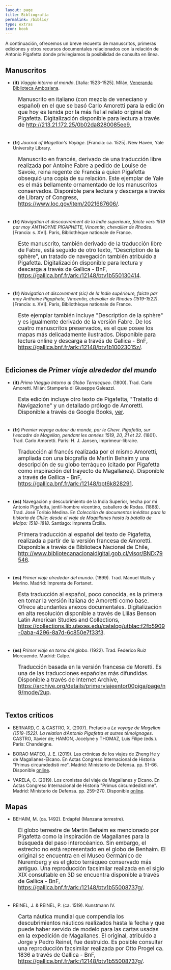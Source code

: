 ```yaml
---
layout: page
title: Bibliografía
permalink: /biblio/
type: extras
icon: book
---
```


A continuación, ofrecemos un breve recuento de manuscritos, primeras ediciones y otros recursos documentales relacionados con la relación de Antonio Pigafetta donde privilegiamos la posibilidad de consulta en línea.


## Manuscritos

* **(it)** _Viaggio intorno al mondo_. [Italia: 1523-1525]. Milán, [Veneranda Biblioteca Ambosiana](https://ambrosiana.comperio.it).

<p style="font-size:17px; padding-left:40px; padding-bottom:20px;">Manuscrito en italiano (con mezcla de veneciano y español) en el que se basó Carlo Amoretti para la edición que hoy es tenida por la más fiel al relato original de Pigafetta. Digitalización disponible para lectura a través de <a href="http://213.21.172.25/0b02da8280085ee9" target="_blank">http://213.21.172.25/0b02da8280085ee9.</a></p>

* **(fr)** _Journal of Magellan's Voyage_. [Francia: ca. 1525]. New Haven, Yale University Library. 

<p style="font-size:17px; padding-left:40px; padding-bottom:20px;">Manuscrito en francés, derivado de una traducción libre realizada por Antoine Fabre a pedido de Louise de Savoie, reina regente de Francia a quien Pigafetta obsequió una copia de su relación. Este ejemplar de Yale es el más bellamente ornamentado de los manuscritos conservados. Disponible para lectura y descarga a través de Library of Congress, <a href="https://www.loc.gov/item/2021667606/" target="_blank">https://www.loc.gov/item/2021667606/</a>.</p>

* **(fr)** _Navigation et descouvrement de la Indie superieure, faicte vers 1519 par moy ANTHOYNE PIGAPHETE, Vincentin, chevallier de Rhodes_. [Francia: s. XVI]. París, Bibliothèque nationale de France.

<p style="font-size:17px; padding-left:40px; padding-bottom:20px;">Este manuscrito, también derivado de la traducción libre de Fabre, está seguido de otro texto, "Description de la sphère", un tratado de navegación también atribuido a Pigafetta. Digitalización disponible para lectura y descarga a través de Gallica - BnF, <a href="https://gallica.bnf.fr/ark:/12148/btv1b550130414" target="_blank">https://gallica.bnf.fr/ark:/12148/btv1b550130414</a>.</p>

* **(fr)** _Navigation et discovement (sic) de la Indie supérieure, faicte par moy Anthoine Pigaphete, Vincentin, chevalier de Rhodes (1519-1522)_. [Francia: s. XVI]. París, Bibliothèque nationale de France.

<p style="font-size:17px; padding-left:40px; padding-bottom:20px;">Este ejemplar también incluye "Description de la sphère" y es igualmente derivado de la versión Fabre. De los cuatro manuscritos preservados, es el que posee los mapas más delicadamente ilustrados. Disponible para lectura online y descarga a través de Gallica - BnF, <a href="https://gallica.bnf.fr/ark:/12148/btv1b10023015z/" target="_blank">https://gallica.bnf.fr/ark:/12148/btv1b10023015z/</a>.</p>


## Ediciones de _Primer viaje alrededor del mundo_

* **(it)** _Primo Viaggio Intorno al Globo Terracqueo_. (1800). Trad. Carlo Amoretti. Milán: Stamperia di Giuseppe Galeazzi. 

<p style="font-size:17px; padding-left:40px; padding-bottom:20px;">Esta edición incluye otro texto de Pigafetta, "Tratatto di Navigazione" y un detallado prólogo de Amoretti. Disponible a través de Google Books, <a href="https://books.google.es/books?id=xknW1neprkcC&lpg=PA157&ots=rLejsq8Elg&dq=pigafetta%20moreti%20primo%20viaggio&hl=es&pg=PP1#v=onepage&q=pigafetta%20moreti%20primo%20viaggio&f=false" target="_blank">ver</a>.</p>

* **(fr)** _Premier voyage autour du monde, par le Chevr. Pigafetta, sur l'escadre de Magellan, pendant les années 1519, 20, 21 et 22_. (1801). Trad. Carlo Amoretti. París: H. J. Jansen, imprimeur-libraire. 

<p style="font-size:17px; padding-left:40px; padding-bottom:20px;">Traducción al francés realizada por el mismo Amoretti, ampliada con una biografía de Martín Behaim y una descripción de su globo terráqueo (citado por Pigafetta como inspiración del trayecto de Magallanes). Disponible a través de Gallica - BnF, <a href="https://gallica.bnf.fr/ark:/12148/bpt6k828291" target="_blank">https://gallica.bnf.fr/ark:/12148/bpt6k828291</a>.</p>

* **(es)** Navegación y descubrimiento de la India Superior, hecha por mí Antonio Pigafetta, jentil-hombre vicentino, caballero de Rodas. (1888). Trad. José Toribio Medina. En _Colección de documentos inéditos para la historia de Chile: desde el viaje de Magallanes hasta la batalla de Maipo: 1518-1818_. Santiago: Imprenta Ercilla.

<p style="font-size:17px; padding-left:40px; padding-bottom:20px;">Primera traducción al español del texto de Pigafetta, realizada a partir de la versión francesa de Amoretti. Disponible a través de Biblioteca Nacional de Chile, <a href="http://www.bibliotecanacionaldigital.gob.cl/visor/BND:79546" target="_blank">http://www.bibliotecanacionaldigital.gob.cl/visor/BND:79546</a>.</p>

* **(es)** _Primer viaje alrededor del mundo_. (1899). Trad. Manuel Walls y Merino. Madrid: Imprenta de Fortanet. 

<p style="font-size:17px; padding-left:40px; padding-bottom:20px;">Esta traducción al español, poco conocida, es la primera en tomar la versión italiana de Amoretti como base. Ofrece abundantes anexos documentales. Digitalización en alta resolución disponible a través de Llilas Benson Latin American Studies and Collections, <a href="https://collections.lib.utexas.edu/catalog/utblac:f2fb5909-0aba-4296-8a7d-6c850e7f33f3" target="_blank">https://collections.lib.utexas.edu/catalog/utblac:f2fb5909-0aba-4296-8a7d-6c850e7f33f3</a>.</p>

* **(es)** _Primer viaje en torno del globo_. (1922). Trad. Federico Ruiz Morcuende. Madrid: Calpe.

<p style="font-size:17px; padding-left:40px; padding-bottom:20px;">Traducción basada en la versión francesa de Moretti. Es una de las traducciones españolas más difundidas. Disponible a través de Internet Archive, <a href="https://archive.org/details/primerviajeentor00piga/page/n9/mode/2up" target="_blank">https://archive.org/details/primerviajeentor00piga/page/n9/mode/2up</a>.</p>


## Textos críticos

* BERNARD, C. & CASTRO, X. (2007). Prefacio a _Le voyage de Magellan (1519-1522). La relation d’Antonio Pigafetta et autres témoignages_. CASTRO, Xavier de; HAMON, Jocelyne y THOMAZ, Luis Filipe (eds.). París: Chandeigne.

* BORAO MATEO, J. E. (2019). Las crónicas de los viajes de Zheng He y de Magallanes-Elcano. En Actas Congreso Internacional de Historia "Primus circumdedisti me". Madrid: Ministerio de Defensa. pp. 51-66. Disponible [online](http://vcentenario.es/wp-content/uploads/2019/07/actas_del_congreso_internacional_v_centenario_-2-3.pdf).

* VARELA, C. (2019). Los cronistas del viaje de Magallanes y Elcano. En Actas Congreso Internacional de Historia "Primus circumdedisti me". Madrid: Ministerio de Defensa. pp. 259-270. Disponible [online](http://vcentenario.es/wp-content/uploads/2019/07/actas_del_congreso_internacional_v_centenario_-2-3.pdf).


## Mapas

* BEHAIM, M. (ca. 1492). Erdapfel (Manzana terrestre).

<p style="font-size:17px; padding-left:40px; padding-bottom:20px;">El globo terrestre de Martin Behaim es mencionado por Pigafetta como la inspiración de Magallanes para la búsqueda del paso interocéanico. Sin embargo, el estrecho no está representado en el globo de Benhaim. El original se encuentra en el Museo Germánico de Nuremberg y es el globo terráqueo conservado más antiguo. Una reproducción facsimilar realizada en el siglo XIX consultable en 3D se encuentra disponible a través de Gallica - BnF, <a href="https://gallica.bnf.fr/ark:/12148/btv1b55008737g/" title="via Gallica - BnF" target="_blank">https://gallica.bnf.fr/ark:/12148/btv1b55008737g/</a>.</p>

* REINEL, J. & REINEL, P. (ca. 1519). Kunstmann IV. 

<p style="font-size:17px; padding-left:40px; padding-bottom:20px;">Carta náutica mundial que compendia los descubrimientos náuticos realizados hasta la fecha y que puede haber servido de modelo para las cartas usadas en la expedición de Magallanes. El original, atribuido a Jorge y Pedro Reinel, fue destruido. Es posible consultar una reproducción facsimilar realizada por Otto Progel ca. 1836 a través de Gallica - BnF, <a href="https://gallica.bnf.fr/ark:/12148/btv1b59055673" title="via Gallica - BnF" target="_blank">https://gallica.bnf.fr/ark:/12148/btv1b55008737g/</a>.</p>